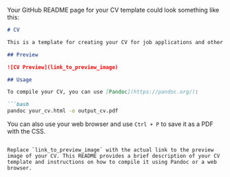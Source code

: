 Your GitHub README page for your CV template could look something like this:

```markdown
# CV

This is a template for creating your CV for job applications and other purposes.

## Preview

![CV Preview](link_to_preview_image)

## Usage

To compile your CV, you can use [Pandoc](https://pandoc.org/):

```bash
pandoc your_cv.html -o output_cv.pdf
```

You can also use your web browser and use `Ctrl + P` to save it as a PDF with the CSS.
```

Replace `link_to_preview_image` with the actual link to the preview image of your CV. This README provides a brief description of your CV template and instructions on how to compile it using Pandoc or a web browser.
